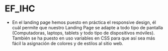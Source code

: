 # EF_IHC

+ En el landing page hemos puesto en práctica el responsive design, él cuál permite que nuestro Landing Page se adapte a todo tipo de pantalla (Computadoras, laptops, tablets y todo tipo de dispositivos móviles). También se ha puesto en uso variables en CSS para que así sea más fácil la asignación de colores y de estilos al sitio web.